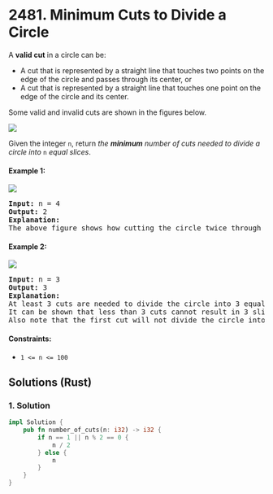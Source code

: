 # 2481. Minimum Cuts to Divide a Circle
A **valid cut** in a circle can be:

* A cut that is represented by a straight line that touches two points on the edge of the circle and passes through its center, or
* A cut that is represented by a straight line that touches one point on the edge of the circle and its center.

Some valid and invalid cuts are shown in the figures below.

![](https://assets.leetcode.com/uploads/2022/10/29/alldrawio.png)

Given the integer `n`, return *the **minimum** number of cuts needed to divide a circle into* `n` *equal slices*.

#### Example 1:
![](https://assets.leetcode.com/uploads/2022/10/24/11drawio.png)
<pre>
<strong>Input:</strong> n = 4
<strong>Output:</strong> 2
<strong>Explanation:</strong>
The above figure shows how cutting the circle twice through the middle divides it into 4 equal slices.
</pre>

#### Example 2:
![](https://assets.leetcode.com/uploads/2022/10/24/22drawio.png)
<pre>
<strong>Input:</strong> n = 3
<strong>Output:</strong> 3
<strong>Explanation:</strong>
At least 3 cuts are needed to divide the circle into 3 equal slices.
It can be shown that less than 3 cuts cannot result in 3 slices of equal size and shape.
Also note that the first cut will not divide the circle into distinct parts.
</pre>

#### Constraints:
* `1 <= n <= 100`

## Solutions (Rust)

### 1. Solution
```Rust
impl Solution {
    pub fn number_of_cuts(n: i32) -> i32 {
        if n == 1 || n % 2 == 0 {
            n / 2
        } else {
            n
        }
    }
}
```
